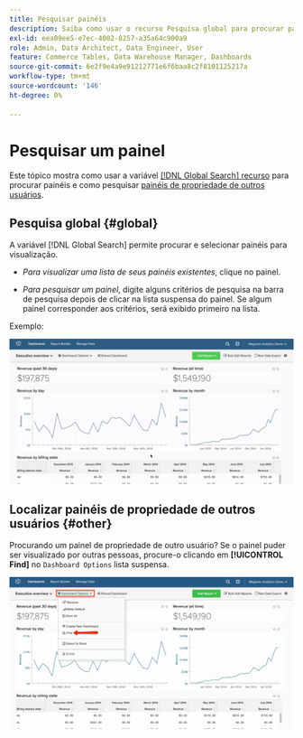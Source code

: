 ```yaml
---
title: Pesquisar painéis
description: Saiba como usar o recurso Pesquisa global para procurar painéis e como pesquisar painéis de propriedade de outros usuários.
exl-id: eea09ee5-e7ec-4002-8257-a35a64c900a9
role: Admin, Data Architect, Data Engineer, User
feature: Commerce Tables, Data Warehouse Manager, Dashboards
source-git-commit: 6e2f9e4a9e91212771e6f6baa8c2f8101125217a
workflow-type: tm+mt
source-wordcount: '146'
ht-degree: 0%

---
```


# Pesquisar um painel

Este tópico mostra como usar a variável [[!DNL Global Search] recurso](#global) para procurar painéis e como pesquisar [painéis de propriedade de outros usuários](#other).

## Pesquisa global {#global}

A variável [!DNL Global Search] permite procurar e selecionar painéis para visualização.

* *Para visualizar uma lista de seus painéis existentes*, clique no painel.

* *Para pesquisar um painel*, digite alguns critérios de pesquisa na barra de pesquisa depois de clicar na lista suspensa do painel. Se algum painel corresponder aos critérios, será exibido primeiro na lista.

Exemplo:

![pesquisa global do painel](../../assets/dboard-global-search.gif)

## Localizar painéis de propriedade de outros usuários {#other}

Procurando um painel de propriedade de outro usuário? Se o painel puder ser visualizado por outras pessoas, procure-o clicando em **[!UICONTROL Find]** no `Dashboard Options` lista suspensa.

![localizar painéis](../../assets/find-dboards-other-owners.png)
